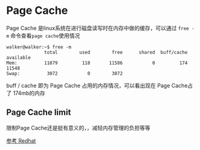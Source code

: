 # Page Cache

Page Cache 是linux系统在进行磁盘读写时在内存中做的缓存，可以通过 `free -m` 命令查看`page cache`使用情况

```
walker@walker:~$ free -m
              total        used        free      shared  buff/cache   available
Mem:          11879         118       11586           0         174       11548
Swap:          3072           0        3072
```

buff / cache 即为 Page Cache 占用的内存情况，可以看出现在 Page Cache占了 174mb的内存

##  Page Cache limit

限制Page Cache还是挺有意义的，，减轻内存管理的负担等等

[参考 Redhat](https://access.redhat.com/documentation/en-us/red_hat_enterprise_linux/5/html/tuning_and_optimizing_red_hat_enterprise_linux_for_oracle_9i_and_10g_databases/sect-oracle_9i_and_10g_tuning_guide-memory_usage_and_page_cache-tuning_the_page_cache)
